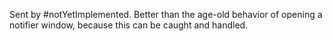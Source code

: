 Sent by #notYetImplemented.  Better than the age-old behavior of opening a notifier window, because this can be caught and handled.

